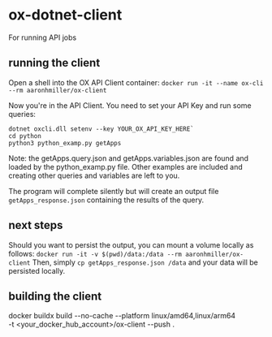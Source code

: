 # ox-dotnet-client
For running API jobs

## running the client
Open a shell into the OX API Client container:
`docker run -it --name ox-cli --rm aaronhmiller/ox-client`

Now you're in the API Client. You need to set your API Key and run some queries:
```
dotnet oxcli.dll setenv --key YOUR_OX_API_KEY_HERE`
cd python
python3 python_examp.py getApps
```
Note: the getApps.query.json and getApps.variables.json are found and loaded by the python_examp.py file. Other examples are included and creating other queries and variables are left to you.

The program will complete silently but will create an output file `getApps_response.json` containing the results of the query.

## next steps
Should you want to persist the output, you can mount a volume locally as follows:
`docker run -it -v $(pwd)/data:/data --rm aaronhmiller/ox-client`
Then, simply `cp getApps_response.json /data` and your data will be persisted locally.

## building the client
docker buildx build --no-cache --platform linux/amd64,linux/arm64 \
 -t <your_docker_hub_account>/ox-client --push .
